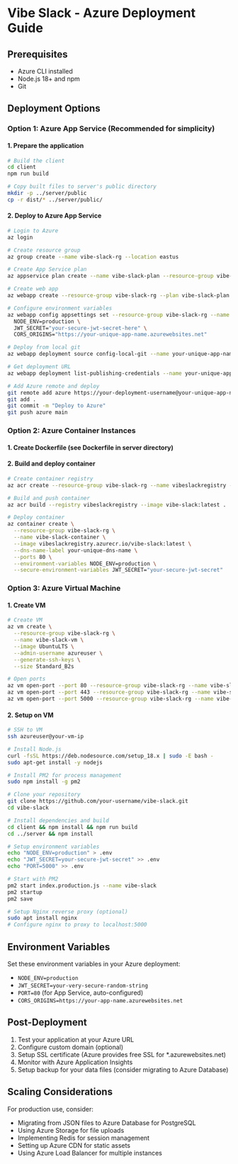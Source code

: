 # Vibe Slack - Azure Deployment Guide

## Prerequisites
- Azure CLI installed
- Node.js 18+ and npm
- Git

## Deployment Options

### Option 1: Azure App Service (Recommended for simplicity)

#### 1. Prepare the application
```bash
# Build the client
cd client
npm run build

# Copy built files to server's public directory
mkdir -p ../server/public
cp -r dist/* ../server/public/
```

#### 2. Deploy to Azure App Service
```bash
# Login to Azure
az login

# Create resource group
az group create --name vibe-slack-rg --location eastus

# Create App Service plan
az appservice plan create --name vibe-slack-plan --resource-group vibe-slack-rg --sku B1 --is-linux

# Create web app
az webapp create --resource-group vibe-slack-rg --plan vibe-slack-plan --name your-unique-app-name --runtime "NODE|18-lts"

# Configure environment variables
az webapp config appsettings set --resource-group vibe-slack-rg --name your-unique-app-name --settings \
  NODE_ENV=production \
  JWT_SECRET="your-secure-jwt-secret-here" \
  CORS_ORIGINS="https://your-unique-app-name.azurewebsites.net"

# Deploy from local git
az webapp deployment source config-local-git --name your-unique-app-name --resource-group vibe-slack-rg

# Get deployment URL
az webapp deployment list-publishing-credentials --name your-unique-app-name --resource-group vibe-slack-rg --query publishingUserName --output tsv

# Add Azure remote and deploy
git remote add azure https://your-deployment-username@your-unique-app-name.scm.azurewebsites.net/your-unique-app-name.git
git add .
git commit -m "Deploy to Azure"
git push azure main
```

### Option 2: Azure Container Instances

#### 1. Create Dockerfile (see Dockerfile in server directory)

#### 2. Build and deploy container
```bash
# Create container registry
az acr create --resource-group vibe-slack-rg --name vibeslackregistry --sku Basic

# Build and push container
az acr build --registry vibeslackregistry --image vibe-slack:latest .

# Deploy container
az container create \
  --resource-group vibe-slack-rg \
  --name vibe-slack-container \
  --image vibeslackregistry.azurecr.io/vibe-slack:latest \
  --dns-name-label your-unique-dns-name \
  --ports 80 \
  --environment-variables NODE_ENV=production \
  --secure-environment-variables JWT_SECRET="your-secure-jwt-secret"
```

### Option 3: Azure Virtual Machine

#### 1. Create VM
```bash
# Create VM
az vm create \
  --resource-group vibe-slack-rg \
  --name vibe-slack-vm \
  --image UbuntuLTS \
  --admin-username azureuser \
  --generate-ssh-keys \
  --size Standard_B2s

# Open ports
az vm open-port --port 80 --resource-group vibe-slack-rg --name vibe-slack-vm
az vm open-port --port 443 --resource-group vibe-slack-rg --name vibe-slack-vm
az vm open-port --port 5000 --resource-group vibe-slack-rg --name vibe-slack-vm
```

#### 2. Setup on VM
```bash
# SSH to VM
ssh azureuser@your-vm-ip

# Install Node.js
curl -fsSL https://deb.nodesource.com/setup_18.x | sudo -E bash -
sudo apt-get install -y nodejs

# Install PM2 for process management
sudo npm install -g pm2

# Clone your repository
git clone https://github.com/your-username/vibe-slack.git
cd vibe-slack

# Install dependencies and build
cd client && npm install && npm run build
cd ../server && npm install

# Setup environment variables
echo "NODE_ENV=production" > .env
echo "JWT_SECRET=your-secure-jwt-secret" >> .env
echo "PORT=5000" >> .env

# Start with PM2
pm2 start index.production.js --name vibe-slack
pm2 startup
pm2 save

# Setup Nginx reverse proxy (optional)
sudo apt install nginx
# Configure nginx to proxy to localhost:5000
```

## Environment Variables

Set these environment variables in your Azure deployment:

- `NODE_ENV=production`
- `JWT_SECRET=your-very-secure-random-string`
- `PORT=80` (for App Service, auto-configured)
- `CORS_ORIGINS=https://your-app-name.azurewebsites.net`

## Post-Deployment

1. Test your application at your Azure URL
2. Configure custom domain (optional)
3. Setup SSL certificate (Azure provides free SSL for *.azurewebsites.net)
4. Monitor with Azure Application Insights
5. Setup backup for your data files (consider migrating to Azure Database)

## Scaling Considerations

For production use, consider:
- Migrating from JSON files to Azure Database for PostgreSQL
- Using Azure Storage for file uploads
- Implementing Redis for session management
- Setting up Azure CDN for static assets
- Using Azure Load Balancer for multiple instances
